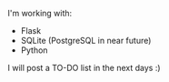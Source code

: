 I'm working with:
- Flask
- SQLite (PostgreSQL in near future)
- Python

I will post a TO-DO list in the next days :)

